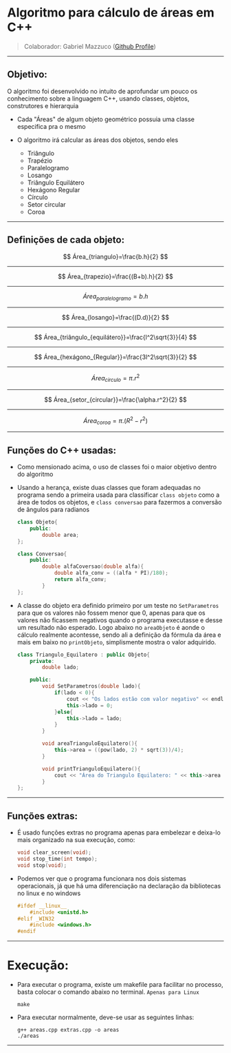 # Algoritmo para cálculo de áreas em C++

> Colaborador: Gabriel Mazzuco ([Github Profile](https://github.com/gabrielmazz))

---

## Objetivo:

O algoritmo foi desenvolvido no intuito de aprofundar um pouco os conhecimento sobre a linguagem C++, usando classes, objetos, construtores e hierarquia

- Cada "Áreas" de algum objeto geométrico possuia uma classe especifica pra o mesmo
- O algoritmo irá calcular as áreas dos objetos, sendo eles
    
    - Triângulo
    - Trapézio
    - Paralelogramo
    - Losango
    - Triângulo Equilátero
    - Hexágono Regular
    - Círculo
    - Setor circular
    - Coroa

---

## Definições de cada objeto:

$$ Área_{triangulo}=\frac{b.h}{2} $$ 

---

$$ Área_{trapezio}=\frac{(B+b).h}{2} $$

---

$$ Área_{paralelogramo}=b.h $$ 

---

$$ Área_{losango}=\frac{(D.d)}{2} $$

---

$$ Área_{triângulo_{equilátero}}=\frac{l^2\sqrt{3}}{4} $$

---

$$ Área_{hexágono_{Regular}}=\frac{3l^2\sqrt{3}}{2} $$

---

$$ Área_{circulo}=\pi.r^2 $$

---

$$ Área_{setor_{circular}}=\frac{\alpha.r^2}{2} $$

---

$$ Área_{coroa}=\pi.(R^2-r^2) $$

---

## Funções do C++ usadas:

- Como mensionado acima, o uso de classes foi o maior objetivo dentro do algoritmo
- Usando a herança, existe duas classes que foram adequadas no programa sendo a primeira usada para classificar ```class objeto``` como a área de todos os objetos, e ```class conversao``` para fazermos a conversão de ângulos para radianos

    ```C++
    class Objeto{
        public:
            double area;
    };

    class Conversao{
        public:
            double alfaCoversao(double alfa){
                double alfa_conv = ((alfa * PI)/180);
                return alfa_conv;
            }
    };
    ```

- A classe do objeto era definido primeiro por um teste no ```SetParametros``` para que os valores não fossem menor que 0, apenas para que os valores não ficassem negativos quando o programa executasse e desse um resultado não esperado. Logo abaixo no ```areaObjeto``` é aonde o cálculo realmente acontesse, sendo ali a definição da fórmula da área e mais em baixo no ```printObjeto```, simplismente mostra o valor adquirido.

    ```C++
    class Triangulo_Equilatero : public Objeto{
        private:
            double lado;

        public:
            void SetParametros(double lado){
                if(lado < 0){
                    cout << "Os lados estão com valor negativo" << endl;
                    this->lado = 0;
                }else{
                    this->lado = lado;
                }
            }

            void areaTrianguloEquilatero(){
                this->area = ((pow(lado, 2) * sqrt(3))/4);
            }    

            void printTrianguloEquilatero(){
                cout << "Área do Triangulo Equilatero: " << this->area << endl;
            }
    };
    ```

---

## Funções extras:

- É usado funções extras no programa apenas para embelezar e deixa-lo mais organizado na sua execução, como:

    ```C++
    void clear_screen(void);
    void stop_time(int tempo);
    void stop(void);
    ```

- Podemos ver que o programa funcionara nos dois sistemas operacionais, já que há uma diferenciação na declaração da bibliotecas no linux e no windows

    ```C++
    #ifdef __linux__
        #include <unistd.h>
    #elif _WIN32
        #include <windows.h>
    #endif
    ```

---

# Execução:

- Para executar o programa, existe um makefile para facilitar no processo, basta colocar o comando abaixo no terminal. ```Apenas para Linux```

    ```
    make
    ```

- Para executar normalmente, deve-se usar as seguintes linhas:

    ```
    g++ areas.cpp extras.cpp -o areas
    ./areas
    ```

---
